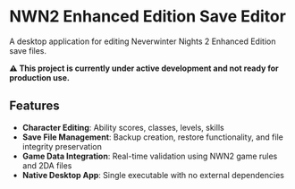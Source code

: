 # NWN2 Enhanced Edition Save Editor

A desktop application for editing Neverwinter Nights 2 Enhanced Edition save files.

**⚠️ This project is currently under active development and not ready for production use.**

## Features

- **Character Editing**: Ability scores, classes, levels, skills
- **Save File Management**: Backup creation, restore functionality, and file integrity preservation
- **Game Data Integration**: Real-time validation using NWN2 game rules and 2DA files
- **Native Desktop App**: Single executable with no external dependencies
